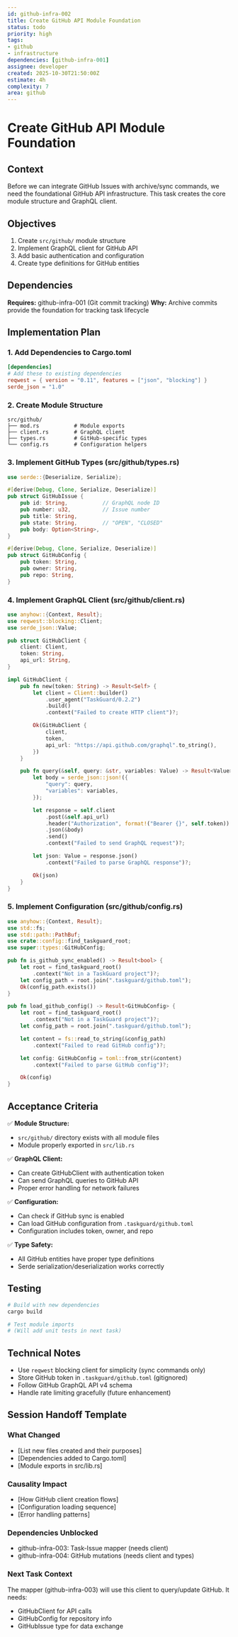 ```yaml
---
id: github-infra-002
title: Create GitHub API Module Foundation
status: todo
priority: high
tags:
- github
- infrastructure
dependencies: [github-infra-001]
assignee: developer
created: 2025-10-30T21:50:00Z
estimate: 4h
complexity: 7
area: github
---
```


# Create GitHub API Module Foundation

## Context
Before we can integrate GitHub Issues with archive/sync commands, we need the foundational GitHub API infrastructure. This task creates the core module structure and GraphQL client.

## Objectives
1. Create `src/github/` module structure
2. Implement GraphQL client for GitHub API
3. Add basic authentication and configuration
4. Create type definitions for GitHub entities

## Dependencies
**Requires:** github-infra-001 (Git commit tracking)
**Why:** Archive commits provide the foundation for tracking task lifecycle

## Implementation Plan

### 1. Add Dependencies to Cargo.toml

```toml
[dependencies]
# Add these to existing dependencies
reqwest = { version = "0.11", features = ["json", "blocking"] }
serde_json = "1.0"
```

### 2. Create Module Structure

```
src/github/
├── mod.rs           # Module exports
├── client.rs        # GraphQL client
├── types.rs         # GitHub-specific types
└── config.rs        # Configuration helpers
```

### 3. Implement GitHub Types (src/github/types.rs)

```rust
use serde::{Deserialize, Serialize};

#[derive(Debug, Clone, Serialize, Deserialize)]
pub struct GitHubIssue {
    pub id: String,           // GraphQL node ID
    pub number: u32,          // Issue number
    pub title: String,
    pub state: String,        // "OPEN", "CLOSED"
    pub body: Option<String>,
}

#[derive(Debug, Clone, Serialize, Deserialize)]
pub struct GitHubConfig {
    pub token: String,
    pub owner: String,
    pub repo: String,
}
```

### 4. Implement GraphQL Client (src/github/client.rs)

```rust
use anyhow::{Context, Result};
use reqwest::blocking::Client;
use serde_json::Value;

pub struct GitHubClient {
    client: Client,
    token: String,
    api_url: String,
}

impl GitHubClient {
    pub fn new(token: String) -> Result<Self> {
        let client = Client::builder()
            .user_agent("TaskGuard/0.2.2")
            .build()
            .context("Failed to create HTTP client")?;

        Ok(GitHubClient {
            client,
            token,
            api_url: "https://api.github.com/graphql".to_string(),
        })
    }

    pub fn query(&self, query: &str, variables: Value) -> Result<Value> {
        let body = serde_json::json!({
            "query": query,
            "variables": variables,
        });

        let response = self.client
            .post(&self.api_url)
            .header("Authorization", format!("Bearer {}", self.token))
            .json(&body)
            .send()
            .context("Failed to send GraphQL request")?;

        let json: Value = response.json()
            .context("Failed to parse GraphQL response")?;

        Ok(json)
    }
}
```

### 5. Implement Configuration (src/github/config.rs)

```rust
use anyhow::{Context, Result};
use std::fs;
use std::path::PathBuf;
use crate::config::find_taskguard_root;
use super::types::GitHubConfig;

pub fn is_github_sync_enabled() -> Result<bool> {
    let root = find_taskguard_root()
        .context("Not in a TaskGuard project")?;
    let config_path = root.join(".taskguard/github.toml");
    Ok(config_path.exists())
}

pub fn load_github_config() -> Result<GitHubConfig> {
    let root = find_taskguard_root()
        .context("Not in a TaskGuard project")?;
    let config_path = root.join(".taskguard/github.toml");

    let content = fs::read_to_string(&config_path)
        .context("Failed to read GitHub config")?;

    let config: GitHubConfig = toml::from_str(&content)
        .context("Failed to parse GitHub config")?;

    Ok(config)
}
```

## Acceptance Criteria

✅ **Module Structure:**
- `src/github/` directory exists with all module files
- Module properly exported in `src/lib.rs`

✅ **GraphQL Client:**
- Can create GitHubClient with authentication token
- Can send GraphQL queries to GitHub API
- Proper error handling for network failures

✅ **Configuration:**
- Can check if GitHub sync is enabled
- Can load GitHub configuration from `.taskguard/github.toml`
- Configuration includes token, owner, and repo

✅ **Type Safety:**
- All GitHub entities have proper type definitions
- Serde serialization/deserialization works correctly

## Testing

```bash
# Build with new dependencies
cargo build

# Test module imports
# (Will add unit tests in next task)
```

## Technical Notes

- Use `reqwest` blocking client for simplicity (sync commands only)
- Store GitHub token in `.taskguard/github.toml` (gitignored)
- Follow GitHub GraphQL API v4 schema
- Handle rate limiting gracefully (future enhancement)

## Session Handoff Template

### What Changed
- [List new files created and their purposes]
- [Dependencies added to Cargo.toml]
- [Module exports in src/lib.rs]

### Causality Impact
- [How GitHub client creation flows]
- [Configuration loading sequence]
- [Error handling patterns]

### Dependencies Unblocked
- github-infra-003: Task-Issue mapper (needs client)
- github-infra-004: GitHub mutations (needs client and types)

### Next Task Context
The mapper (github-infra-003) will use this client to query/update GitHub. It needs:
- GitHubClient for API calls
- GitHubConfig for repository info
- GitHubIssue type for data exchange
